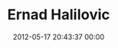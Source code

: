 ---
title: "Ernad Halilovic"
date: 2012-05-17 20:43:37 00:00
permalink: /ignoramus
twitter: ""
likes: [108,39,577,608,1029]
id: 106
gravatar: "http://www.gravatar.com/avatar/c24de36bff6fc70b30f22dc8aa0c19cb"
---